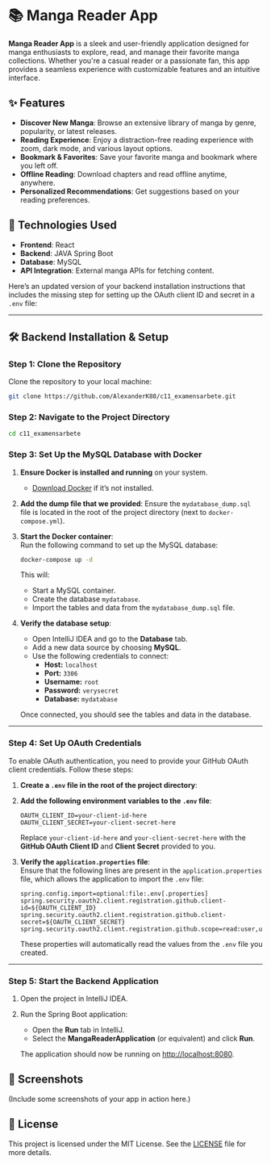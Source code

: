 # 📚 Manga Reader App  

**Manga Reader App** is a sleek and user-friendly application designed for manga enthusiasts to explore, read, and manage their favorite manga collections. Whether you're a casual reader or a passionate fan, this app provides a seamless experience with customizable features and an intuitive interface.  

## ✨ Features  
- **Discover New Manga**: Browse an extensive library of manga by genre, popularity, or latest releases.  
- **Reading Experience**: Enjoy a distraction-free reading experience with zoom, dark mode, and various layout options.  
- **Bookmark & Favorites**: Save your favorite manga and bookmark where you left off.  
- **Offline Reading**: Download chapters and read offline anytime, anywhere.  
- **Personalized Recommendations**: Get suggestions based on your reading preferences.  

## 🚀 Technologies Used  
- **Frontend**: React 
- **Backend**: JAVA Spring Boot  
- **Database**: MySQL 
- **API Integration**: External manga APIs for fetching content.  

Here’s an updated version of your backend installation instructions that includes the missing step for setting up the OAuth client ID and secret in a `.env` file:

---

## 🛠 Backend Installation & Setup  

### **Step 1: Clone the Repository**  
Clone the repository to your local machine:  
```bash  
git clone https://github.com/AlexanderK88/c11_examensarbete.git  
```  

### **Step 2: Navigate to the Project Directory**  
```bash  
cd c11_examensarbete  
```  

### **Step 3: Set Up the MySQL Database with Docker**  
1. **Ensure Docker is installed and running** on your system.  
   - [Download Docker](https://www.docker.com/products/docker-desktop) if it’s not installed.  

2. **Add the dump file that we provided**: Ensure the `mydatabase_dump.sql` file is located in the root of the project directory (next to `docker-compose.yml`).  

3. **Start the Docker container**:  
   Run the following command to set up the MySQL database:  
   ```bash  
   docker-compose up -d  
   ```  

   This will:
   - Start a MySQL container.
   - Create the database `mydatabase`.
   - Import the tables and data from the `mydatabase_dump.sql` file.  

4. **Verify the database setup**:  
   - Open IntelliJ IDEA and go to the **Database** tab.  
   - Add a new data source by choosing **MySQL**.  
   - Use the following credentials to connect:  
     - **Host:** `localhost`  
     - **Port:** `3306`  
     - **Username:** `root`  
     - **Password:** `verysecret`  
     - **Database:** `mydatabase`  

   Once connected, you should see the tables and data in the database.

---

### **Step 4: Set Up OAuth Credentials**  
To enable OAuth authentication, you need to provide your GitHub OAuth client credentials. Follow these steps:

1. **Create a `.env` file in the root of the project directory**:  

2. **Add the following environment variables to the `.env` file**:
   ```plaintext
   OAUTH_CLIENT_ID=your-client-id-here
   OAUTH_CLIENT_SECRET=your-client-secret-here
   ```

   Replace `your-client-id-here` and `your-client-secret-here` with the **GitHub OAuth Client ID** and **Client Secret** provided to you.

3. **Verify the `application.properties` file**:  
   Ensure that the following lines are present in the `application.properties` file, which allows the application to import the `.env` file:
   ```properties
   spring.config.import=optional:file:.env[.properties]
   spring.security.oauth2.client.registration.github.client-id=${OAUTH_CLIENT_ID}
   spring.security.oauth2.client.registration.github.client-secret=${OAUTH_CLIENT_SECRET}
   spring.security.oauth2.client.registration.github.scope=read:user,user:email
   ```

   These properties will automatically read the values from the `.env` file you created.

---

### **Step 5: Start the Backend Application**  
1. Open the project in IntelliJ IDEA.  
2. Run the Spring Boot application:  
   - Open the **Run** tab in IntelliJ.
   - Select the **MangaReaderApplication** (or equivalent) and click **Run**.  

   The application should now be running on [http://localhost:8080](http://localhost:8080).  



## 📱 Screenshots  
(Include some screenshots of your app in action here.)

## 📜 License  
This project is licensed under the MIT License. See the [LICENSE](LICENSE) file for more details.  
